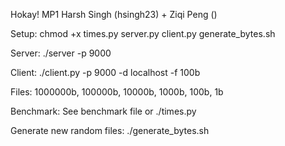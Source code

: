 Hokay! MP1 Harsh Singh (hsingh23) + Ziqi Peng ()

Setup:
chmod +x times.py server.py client.py generate_bytes.sh

Server:
./server -p 9000

Client:
./client.py -p 9000 -d localhost -f 100b

Files:
1000000b, 100000b, 10000b, 1000b, 100b, 1b

Benchmark:
See benchmark file or
./times.py

Generate new random files:
./generate_bytes.sh